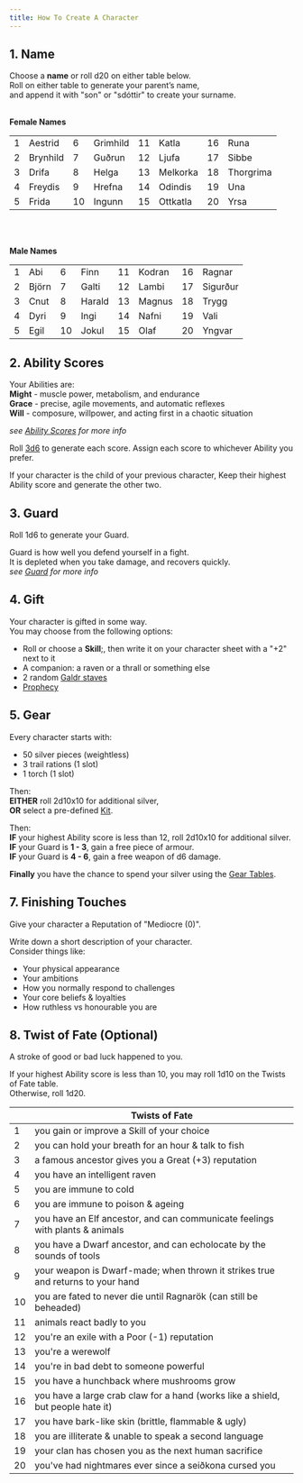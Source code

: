 ```yaml
---
title: How To Create A Character
---
```


## 1. Name

Choose a **name** or roll d20 on either table below.  
Roll on either table to generate your parent’s name,  
and append it with "son" or "sdóttir" to create your surname. <br /> <br />

**Female Names**

|     |          |     |          |     |          |     |           |
| --- | -------- | --- | -------- | --- | -------- | --- | --------- |
| 1   | Aestrid  | 6   | Grimhild | 11  | Katla    | 16  | Runa      |
| 2   | Brynhild | 7   | Guðrun   | 12  | Ljufa    | 17  | Sibbe     |
| 3   | Drifa    | 8   | Helga    | 13  | Melkorka | 18  | Thorgrima |
| 4   | Freydis  | 9   | Hrefna   | 14  | Odindis  | 19  | Una       |
| 5   | Frida    | 10  | Ingunn   | 15  | Ottkatla | 20  | Yrsa      |

<br />
<br />

**Male Names**

|     |       |     |        |     |        |     |          |
| --- | ----- | --- | ------ | --- | ------ | --- | -------- |
| 1   | Abi   | 6   | Finn   | 11  | Kodran | 16  | Ragnar   |
| 2   | Björn | 7   | Galti  | 12  | Lambi  | 17  | Sigurður |
| 3   | Cnut  | 8   | Harald | 13  | Magnus | 18  | Trygg    |
| 4   | Dyri  | 9   | Ingi   | 14  | Nafni  | 19  | Vali     |
| 5   | Egil  | 10  | Jokul  | 15  | Olaf   | 20  | Yngvar   |

## 2. Ability Scores

Your Abilities are:  
**Might** - muscle power, metabolism, and endurance  
**Grace** - precise, agile movements, and automatic reflexes  
**Will** - composure, willpower, and acting first in a chaotic situation

_see [Ability Scores](/rules/ability-scores) for more info_

Roll [3d6](/start-here/introduction#dice) to generate each score. Assign each
score to whichever Ability you prefer.

If your character is the child of your previous character, Keep their highest
Ability score and generate the other two.

## 3. Guard

Roll 1d6 to generate your Guard.

Guard is how well you defend yourself in a fight.  
It is depleted when you take damage, and recovers quickly.  
_see [Guard](/rules/fighting/guard) for more info_

## 4. Gift

Your character is gifted in some way.  
You may choose from the following options:

-   Roll or choose a **Skill**;, then write it on your character sheet with a
    "+2" next to it
-   A companion: a raven or a thrall or something else
-   2 random
    [Galdr staves](/character-creation/gear/#specialist--cultural-items)
-   [Prophecy](/rules/magic/seiðr#prophecy)

## 5. Gear

Every character starts with:

-   50 silver pieces (weightless)
-   3 trail rations (1 slot)
-   1 torch (1 slot)

Then:  
**EITHER** roll 2d10x10 for additional silver,  
**OR** select a pre-defined [Kit](/character-creation/kits).

Then:  
**IF** your highest Ability score is less than 12, roll 2d10x10 for additional
silver.  
**IF** your Guard is **1 - 3**, gain a free piece of armour.  
**IF** your Guard is **4 - 6**, gain a free weapon of d6 damage.

**Finally** you have the chance to spend your silver using the
[Gear Tables](/character-creation/gear-tables).

## 7. Finishing Touches

Give your character a Reputation of "Mediocre (0)".

Write down a short description of your character.  
Consider things like:

-   Your physical appearance
-   Your ambitions
-   How you normally respond to challenges
-   Your core beliefs & loyalties
-   How ruthless vs honourable you are

## 8. Twist of Fate (Optional)

A stroke of good or bad luck happened to you.

If your highest Ability score is less than 10, you may roll 1d10 on the Twists
of Fate table.  
Otherwise, roll 1d20.

|     | Twists of Fate                                                                  |
| --- | ------------------------------------------------------------------------------- |
| 1   | you gain or improve a Skill of your choice                                      |
| 2   | you can hold your breath for an hour & talk to fish                             |
| 3   | a famous ancestor gives you a Great (+3) reputation                             |
| 4   | you have an intelligent raven                                                   |
| 5   | you are immune to cold                                                          |
| 6   | you are immune to poison & ageing                                               |
| 7   | you have an Elf ancestor, and can communicate feelings with plants & animals    |
| 8   | you have a Dwarf ancestor, and can echolocate by the sounds of tools            |
| 9   | your weapon is Dwarf-made; when thrown it strikes true and returns to your hand |
| 10  | you are fated to never die until Ragnarök (can still be beheaded)               |
| 11  | animals react badly to you                                                      |
| 12  | you're an exile with a Poor (-1) reputation                                     |
| 13  | you're a werewolf                                                               |
| 14  | you're in bad debt to someone powerful                                          |
| 15  | you have a hunchback where mushrooms grow                                       |
| 16  | you have a large crab claw for a hand (works like a shield, but people hate it) |
| 17  | you have bark-like skin (brittle, flammable & ugly)                             |
| 18  | you are illiterate & unable to speak a second language                          |
| 19  | your clan has chosen you as the next human sacrifice                            |
| 20  | you've had nightmares ever since a seiðkona cursed you                          |
